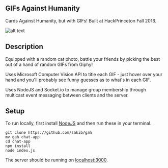 ## GIFs Against Humanity
Cards Against Humanity, but with GIFs! Built at HackPrinceton Fall 2016.

![alt text](http://i.imgur.com/ta05yUe.jpg "Don't you dare hover over me")

## Description

Equipped with a random cat photo, battle your friends by picking the best out of a hand of random GIFs from Giphy!

Uses Microsoft Computer Vision API to title each GIF - just hover over your hand and you'll probably see funny guesses as to what's in each GIF.

Uses NodeJS and Socket.io to manage group membership through multicast event messaging between clients and the server.

## Setup

To run locally, first install [NodeJS](https://nodejs.org/en/download/) and then run these in your terminal.

```
git clone https://github.com/sakib/gah
mv gah chat-app
cd chat-app
npm install
node index.js
```

The server should be running on [localhost:3000](http://localhost:3000/).

